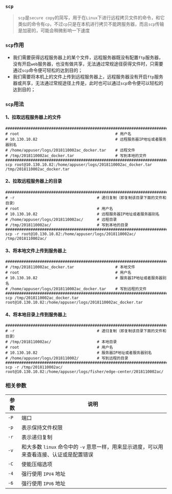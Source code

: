 ### `scp`

>   `scp`是`secure copy`的简写，用于在`Linux`下进行远程拷贝文件的命令，和它类似的命令有`cp`，不过`cp`只是在本机进行拷贝不能跨服务器，而且`scp`传输是加密的，可能会稍微影响一下速度

### `scp`作用

-   我们需要获得远程服务器上的某个文件，远程服务器既没有配置`ftp`服务器，没有开启`web`服务器，也没有做共享，无法通过常规途径获得文件时，只需要通过`scp`命令便可轻松的达到目的；
-   我们需要将本机上的文件上传到远程服务器上，远程服务器没有开启`ftp`服务器或共享，无法通过常规途径上传是，此时也可以通过`scp`命令便可以轻松的达到目的；

### `scp`用法

#### 1、拉取远程服务器上的文件

```shell
############################################################################################
# root											# 用户名
# 10.130.10.82									# 远程服务器IP地址或者服务器别名
# /home/appuser/logs/2018110002ac_docker.tar	# 远程文件
# /tmp/2018110002ac_docker.tar					# 写到本地的文件
############################################################################################
scp root@10.130.10.82:/home/appuser/logs/2018110002ac_docker.tar /tmp/2018110002ac_docker.tar
```

#### 2、拉取远程服务器上的目录

```shell
############################################################################################
# -r									# 递归复制（即复制该目录下面的文件和目录）
# root									# 用户名
# 10.130.10.82							# 远程服务器IP地址或者服务器别名
# /home/appuser/logs/2018110002ac/		# 远程目录
# /tmp/2018110002ac/					# 写到本地的目录
############################################################################################
scp -r root@10.130.10.82:/home/appuser/logs/2018110002ac/ /tmp/2018110002ac/
```

#### 3、将本地文件上传到服务器上

```shell
############################################################################################
# /tmp/2018110002ac_docker.tar					# 本地文件
# root											# 用户名
# 10.130.10.82									# 服务器IP地址或者服务器别名
# /home/appuser/logs/2018110002ac_docker.tar	# 写到远程的文件
############################################################################################
scp /tmp/2018110002ac_docker.tar root@10.130.10.82:/home/appuser/logs/2018110002ac_docker.tar
```

#### 4、将本地目录上传到服务器上

```shell
############################################################################################
# -r									# 递归复制（即复制该目录下面的文件和目录）
# /tmp/2018110002ac/					# 本地目录
# root									# 用户名
# 10.130.10.82							# 服务器IP地址或者服务器别名
# /home/appuser/logs/2018110002/		# 写到远程的目录
############################################################################################
scp -r /tmp/2018110002ac/ root@10.130.10.82:/home/appuser/logs/fisher/edge-center/2018110002ac/
```

### 相关参数

| 参数 | 说明                                                         |
| ---- | ------------------------------------------------------------ |
| `-P` | 端口                                                         |
| `-p` | 表示保持文件权限                                             |
| `-r` | 表示递归复制                                                 |
| `-v` | 和大多数 `linux` 命令中的 `-v` 意思一样，用来显示进度，可以用来查看连接、认证或是配置错误 |
| `-C` | 使能压缩选项                                                 |
| `-4` | 强行使用 `IPV4` 地址                                         |
| `-6` | 强行使用 `IPV6` 地址                                         |







